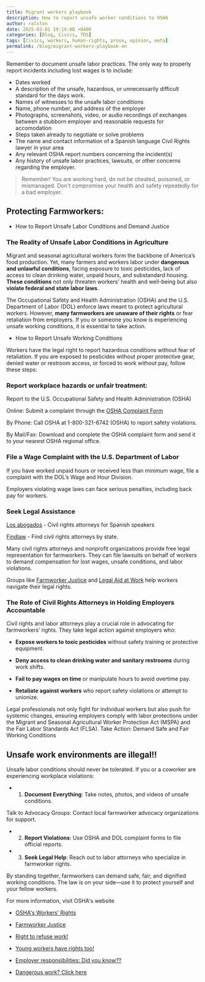 ```yaml
---
title: Migrant workers playbook
description: How to report unsafe worker conditions to OSHA
author: ralston
date: 2025-03-01 19:14:00 +0400
categories: [Blog, Civics, TDS]
tags: [Civics, workers, human-rights, prose, opinion, meta]
permalink: /blog/migrant-workers-playbook-en
---
```


Remember to document unsafe labor practices. The only way to properly report incidents including lost wages is to include:

- Dates worked
- A description of the unsafe, hazardous, or unnecessarily difficult standard for the days work.
- Names of witnesses to the unsafe labor conditions
- Name, phone number, and address of the employer
- Photographs, screenshots, video, or audio recordings of exchanges between a stubborn employer and reasonable requests for accomodation
- Steps taken already to negotiate or solve problems
- The name and contact information of a Spanish language Civil Rights lawyer in your area
- Any relevant OSHA report numbers concerning the incident(s)
- Any history of unsafe labor practices, lawsuits, or other concerns regarding the employer.

>Remember! You are working hard, do not be cheated, poisoned, or mismanaged. Don't compromise your health and safety repeatedly for a bad employer.


## Protecting Farmworkers: 

- How to Report Unsafe Labor Conditions and Demand Justice


### The Reality of Unsafe Labor Conditions in Agriculture

Migrant and seasonal agricultural workers form the backbone of America’s food production. Yet, many farmers and workers labor under **dangerous and unlawful conditions**, facing exposure to toxic pesticides, lack of access to clean drinking water, unpaid hours, and substandard housing. **These conditions** not only threaten workers’ health and well-being but also **violate federal and state labor laws**.

The Occupational Safety and Health Administration (OSHA) and the U.S. Department of Labor (DOL) enforce laws meant to protect agricultural workers. However, **many farmworkers are unaware of their rights** or fear retaliation from employers. If you or someone you know is experiencing unsafe working conditions, it is essential to take action.


- How to Report Unsafe Working Conditions

Workers have the legal right to report hazardous conditions without fear of retaliation. If you are exposed to pesticides without proper protective gear, denied water or restroom access, or forced to work without pay, follow these steps:

### Report workplace hazards or unfair treatment:

Report to the U.S. Occupational Safety and Health Administration (OSHA)

Online: Submit a complaint through the [OSHA Complaint Form](https://www.osha.gov/workers/file-complaint)

By Phone: Call OSHA at 1-800-321-6742 (OSHA) to report safety violations.

By Mail/Fax: Download and complete the OSHA complaint form and send it to your nearest OSHA regional office.

### File a Wage Complaint with the U.S. Department of Labor

If you have worked unpaid hours or received less than minimum wage, file a complaint with the DOL’s Wage and Hour Division.

Employers violating wage laws can face serious penalties, including back pay for workers.

### Seek Legal Assistance

[Los abogados](https://losabogados.com/us-civil-rights) - Civil rights attorneys for Spanish speakers

[Findlaw](https://lawyers.findlaw.com/civil-rights/) - Find civil rights attorneys by state.

Many civil rights attorneys and nonprofit organizations provide free legal representation for farmworkers. They can file lawsuits on behalf of workers to demand compensation for lost wages, unsafe conditions, and labor violations.

Groups like [Farmworker Justice](https://www.farmworkerjustice.org/) and [Legal Aid at Work](https://legalaidatwork.org/) help workers navigate their legal rights.

### The Role of Civil Rights Attorneys in Holding Employers Accountable

Civil rights and labor attorneys play a crucial role in advocating for farmworkers’ rights. They take legal action against employers who:

- **Expose workers to toxic pesticides** without safety training or protective equipment.

- **Deny access to clean drinking water and sanitary restrooms** during work shifts.

- **Fail to pay wages on time** or manipulate hours to avoid overtime pay.

-  **Retaliate against workers** who report safety violations or attempt to unionize.

Legal professionals not only fight for individual workers but also push for systemic changes, ensuring employers comply with labor protections under the Migrant and Seasonal Agricultural Worker Protection Act (MSPA) and the Fair Labor Standards Act (FLSA).
Take Action: Demand Safe and Fair Working Conditions

## Unsafe work environments **are illegal**!!

Unsafe labor conditions should never be tolerated. If you or a coworker are experiencing workplace violations:

- 1. **Document Everything**: Take notes, photos, and videos of unsafe conditions.

Talk to Advocacy Groups: Contact local farmworker advocacy organizations for support.

- 2. **Report Violations**: Use OSHA and DOL complaint forms to file official reports.

- 3. **Seek Legal Help**: Reach out to labor attorneys who specialize in farmworker rights.


By standing together, farmworkers can demand safe, fair, and dignified working conditions. The law is on your side—use it to protect yourself and your fellow workers.

For more information, visit OSHA's website

- [OSHA's Workers’ Rights](https://www.osha.gov/workers)

- [Farmworker Justice](https://www.farmworkerjustice.org/)

- [Right to refuse work!](https://www.osha.gov/workers/right-to-refuse)

- [Young workers have rights too!](https://www.osha.gov/young-workers)

- [Employer responsibilities: Did you know??](http://www.osha.gov/workers/employer-responsibilities)

- [Dangerous work? Click here](http://www.osha.gov/workers/right-to-refuse)


